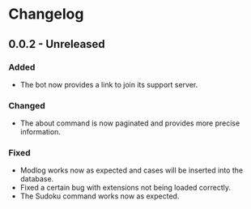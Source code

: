 # Changelog

## 0.0.2 - Unreleased

### Added
- The bot now provides a link to join its support server.

### Changed
- The about command is now paginated and provides more precise information.

### Fixed
- Modlog works now as expected and cases will be inserted into the database.
- Fixed a certain bug with extensions not being loaded correctly.
- The Sudoku command works now as expected.
